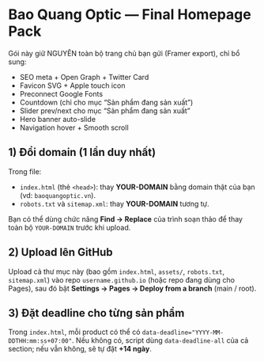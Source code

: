 # Bao Quang Optic — Final Homepage Pack

Gói này giữ NGUYÊN toàn bộ trang chủ bạn gửi (Framer export), chỉ bổ sung:
- SEO meta + Open Graph + Twitter Card
- Favicon SVG + Apple touch icon
- Preconnect Google Fonts
- Countdown (chỉ cho mục “Sản phẩm đang sản xuất”)
- Slider prev/next cho mục “Sản phẩm đang sản xuất”
- Hero banner auto-slide
- Navigation hover + Smooth scroll

## 1) Đổi domain (1 lần duy nhất)
Trong file:
- `index.html` (thẻ `<head>`): thay **YOUR-DOMAIN** bằng domain thật của bạn (vd: `baoquangoptic.vn`).
- `robots.txt` và `sitemap.xml`: thay **YOUR-DOMAIN** tương tự.

Bạn có thể dùng chức năng **Find → Replace** của trình soạn thảo để thay toàn bộ `YOUR-DOMAIN` trước khi upload.

## 2) Upload lên GitHub
Upload cả thư mục này (bao gồm `index.html`, `assets/`, `robots.txt`, `sitemap.xml`) vào repo `username.github.io` (hoặc repo đang dùng cho Pages), sau đó bật **Settings → Pages → Deploy from a branch** (main / root).

## 3) Đặt deadline cho từng sản phẩm
Trong `index.html`, mỗi product có thể có `data-deadline="YYYY-MM-DDTHH:mm:ss+07:00"`. Nếu không có, script dùng `data-deadline-all` của cả section; nếu vẫn không, sẽ tự đặt **+14 ngày**.
